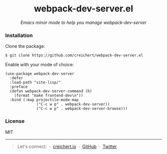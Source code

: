 <div align="center">
  <h1>webpack-dev-server.el</h1>
  <i>Emacs minor mode to help you manage webpack-dev-server</i> 
</div>

### Installation

Clone the package:

```
$ git clone https://github.com/creichert/webpack-dev-server.el 
```

Enable with your mode of choice:

```elisp
(use-package webpack-dev-server
  :defer
  :load-path "site-lisp/"
  :preface
  (defun webpack-dev-server-command (h)
    (format "make frontend-dev\n"))
  :bind (:map projectile-mode-map
              ("C-c w p" . webpack-dev-server))
              ("C-c w p" . webpack-dev-server-browse)))
```


### License

MIT

---

> Let's connect:  &nbsp;&middot;&nbsp;
> [creichert.io](https://creichert.io) &nbsp;&middot;&nbsp;
> [GitHub](https://github.com/creichert.io) &nbsp;&middot;&nbsp;
> [Twitter](https://twitter.com/creichert07)
